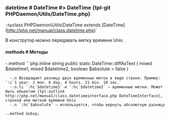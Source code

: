 ### datetime # DateTime #> DateTime {tpl-git PHPDaemon/Utils/DateTime.php}

`:hp`class PHPDaemon\Utils\DateTime extends \[DateTime](http://php.net/manual/class.datetime.php)`

В конструтор можно передавать метку времени Unix.

#### methods # Методы

 -.method ```php.inline
 string public static DateTime::diffAsText ( mixed $datetime1, mixed $datetime2, boolean $absolute = false )
 ```
   -.n Возвращает разницу двух временных меток в виде строки. Пример: `:c`1 year. 2 mon. 6 day. 4 hours. 21 min. 10 sec.`
   -.n.ti `:hc`$datetime1` и `:hc`$datetime2` — временные метки. Может быть объектом {tpl-outlink http://php.net/manual/class.datetimeinterface.php DateTimeInterface}, строкой или меткой времени Unix
   -.n `:hc`$absolute` — используется, чтобы вернуть абсолютную разницу

 -.method &nbsp;